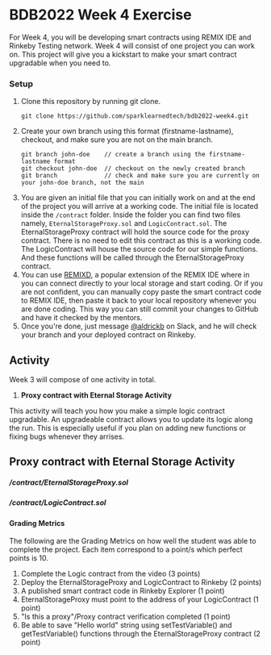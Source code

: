 # BDB2022 Week 4 Exercise

For Week 4, you will be developing smart contracts using REMIX IDE and Rinkeby Testing network. Week 4 will consist of one project you can work on. This project will give you a kickstart to make your smart contract upgradable when you need to.

### Setup
1. Clone this repository by running git clone. 
	```
	git clone https://github.com/sparklearnedtech/bdb2022-week4.git
	```
2. Create your own branch using this format (firstname-lastname), checkout, and make sure you are not on the main branch.
	```
	git branch john-doe    // create a branch using the firstname-lastname format
	git checkout john-doe  // checkout on the newly created branch
	git branch             // check and make sure you are currently on your john-doe branch, not the main
	```
3. You are given an initial file that you can initially work on and at the end of the project you will arrive at a working code. The initial file is located inside the `/contract` folder. Inside the folder you can find two files namely, `EternalStorageProxy.sol` and `LogicContract.sol`. The EternalStorageProxy contract will hold the source code for the proxy contract. There is no need to edit this contract as this is a working code. The LogicContract will house the source code for our simple functions. And these functions will be called through the EternalStorageProxy contract.
4. You can use [REMIXD](https://remix-ide.readthedocs.io/en/latest/remixd.html), a popular extension of the REMIX IDE where in you can connect directly to your local storage and start coding. Or if you are not confident, you can manually copy paste the smart contract code to REMIX IDE, then paste it back to your local repository whenever you are done coding. This way you can still commit your changes to GitHub and have it checked by the mentors.
5. Once you're done, just message [@aldrickb](https://github.com/aldrickb) on Slack, and he will check your branch and your deployed contract on Rinkeby.

## Activity

Week 3 will compose of one activity in total.

1.  **Proxy contract with Eternal Storage Activity** 
  
This activity will teach you how you make a simple logic contract upgradable. An upgradeable contract allows you to update its logic along the run. This is especially useful if you plan on adding new functions or fixing bugs whenever they arrises.

## Proxy contract with Eternal Storage Activity

##### /contract/EternalStorageProxy.sol
##### /contract/LogicContract.sol

#### Grading Metrics

The following are the Grading Metrics on how well the student was able to complete the project. Each item correspond to a point/s which perfect points is 10.

1. Complete the Logic contract from the video (3 points)
2. Deploy the EternalStorageProxy and LogicContract to Rinkeby (2 points)
3. A published smart contract code in Rinkeby Explorer (1 point)
4. EternalStorageProxy must point to the address of your LogicContract (1 point)
5. "Is this a proxy"/Proxy contract verification completed (1 point)
6. Be able to save "Hello world" string using setTestVariable() and getTestVariable()  functions through the EternalStorageProxy contract (2 point)

 